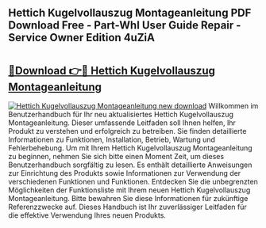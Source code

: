 ## Hettich Kugelvollauszug Montageanleitung PDF Download Free - Part-WhI User Guide Repair - Service Owner Edition 4uZiA

# <h2><a href="http://df8w7ly.blite.top/?on=Hettich+Kugelvollauszug+Montageanleitung">🔗Download 👉🔴 Hettich Kugelvollauszug Montageanleitung</a></h2>

[![Hettich Kugelvollauszug Montageanleitung new download](https://i.imgur.com/lujVjoI.png)](http://df8w7ly.blite.top/?on=Hettich+Kugelvollauszug+Montageanleitung)
Willkommen im Benutzerhandbuch für Ihr neu aktualisiertes Hettich Kugelvollauszug Montageanleitung. Dieser umfassende Leitfaden soll Ihnen helfen, Ihr Produkt zu verstehen und erfolgreich zu betreiben. Sie finden detaillierte Informationen zu Funktionen, Installation, Betrieb, Wartung und Fehlerbehebung. Um mit Ihrem Hettich Kugelvollauszug Montageanleitung zu beginnen, nehmen Sie sich bitte einen Moment Zeit, um dieses Benutzerhandbuch sorgfältig zu lesen. Es enthält detaillierte Anweisungen zur Einrichtung des Produkts sowie Informationen zur Verwendung der verschiedenen Funktionen und Funktionen. Entdecken Sie die unbegrenzten Möglichkeiten der Funktionsliste mit Ihrem neuen Hettich Kugelvollauszug Montageanleitung. Bitte bewahren Sie diese Informationen für zukünftige Referenzzwecke auf. Dieses Handbuch ist Ihr zuverlässiger Leitfaden für die effektive Verwendung Ihres neuen Produkts.
